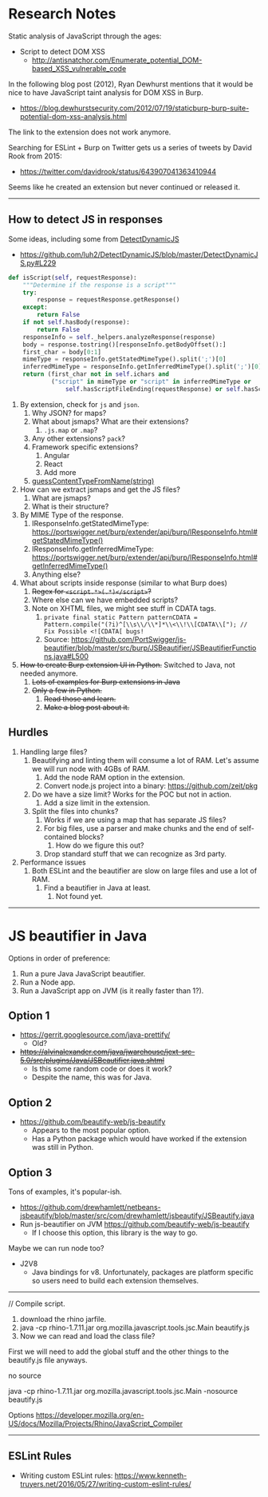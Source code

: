 # Research Notes
Static analysis of JavaScript through the ages:

* Script to detect DOM XSS
    * http://antisnatchor.com/Enumerate_potential_DOM-based_XSS_vulnerable_code

In the following blog post (2012), Ryan Dewhurst mentions that it would be nice to have JavaScript taint analysis for DOM XSS in Burp.

* https://blog.dewhurstsecurity.com/2012/07/19/staticburp-burp-suite-potential-dom-xss-analysis.html

The link to the extension does not work anymore.

Searching for ESLint + Burp on Twitter gets us a series of tweets by David Rook from 2015:

* https://twitter.com/davidrook/status/643907041363410944

Seems like he created an extension but never continued or released it.

----------

## How to detect JS in responses
Some ideas, including some from [DetectDynamicJS](https://github.com/luh2/DetectDynamicJS)

* https://github.com/luh2/DetectDynamicJS/blob/master/DetectDynamicJS.py#L229

```python
def isScript(self, requestResponse):
    """Determine if the response is a script"""
    try:
        response = requestResponse.getResponse()
    except:
        return False
    if not self.hasBody(response):
        return False
    responseInfo = self._helpers.analyzeResponse(response)
    body = response.tostring()[responseInfo.getBodyOffset():]
    first_char = body[0:1]
    mimeType = responseInfo.getStatedMimeType().split(';')[0]
    inferredMimeType = responseInfo.getInferredMimeType().split(';')[0]
    return (first_char not in self.ichars and
            ("script" in mimeType or "script" in inferredMimeType or
                self.hasScriptFileEnding(requestResponse) or self.hasScriptContentType(response)))
```

1. By extension, check for `js` and `json`.
    1. Why JSON? for maps?
    2. What about jsmaps? What are their extensions?
        1. `.js.map` or `.map`?
    3. Any other extensions? `pack`?
    4. Framework specific extensions?
        1. Angular
        2. React
        3. Add more
    5. [guessContentTypeFromName(string)](https://docs.oracle.com/javase/8/docs/api/java/net/URLConnection.html#guessContentTypeFromName-java.lang.String-)
2. How can we extract jsmaps and get the JS files?
    1. What are jsmaps?
    2. What is their structure?
3. By MIME Type of the response.
    1. IResponseInfo.getStatedMimeType: https://portswigger.net/burp/extender/api/burp/IResponseInfo.html#getStatedMimeType()
    2. IResponseInfo.getInferredMimeType: https://portswigger.net/burp/extender/api/burp/IResponseInfo.html#getInferredMimeType()
    3. Anything else?
4. What about scripts inside response (similar to what Burp does)
    1. ~~Regex for `<script.*>(.*)</script>`?~~
    2. Where else can we have embedded scripts?
    3. Note on XHTML files, we might see stuff in CDATA tags.
        1. `private final static Pattern patternCDATA = Pattern.compile("(?i)^[\\s\\/\\*]*\\<\\!\\[CDATA\\["); // Fix Possible <![CDATA[ bugs!`
        2. Source: https://github.com/PortSwigger/js-beautifier/blob/master/src/burp/JSBeautifier/JSBeautifierFunctions.java#L500
5. ~~How to create Burp extension UI in Python.~~ Switched to Java, not needed
   anymore.
    1. ~~Lots of examples for Burp extensions in Java~~
    2. ~~Only a few in Python.~~
        1. ~~Read those and learn.~~
        2. ~~Make a blog post about it.~~

## Hurdles

1. Handling large files?
    1. Beautifying and linting them will consume a lot of RAM. Let's assume we will run node with 4GBs of RAM.
        1. Add the node RAM option in the extension.
        2. Convert node.js project into a binary: https://github.com/zeit/pkg
    2. Do we have a size limit? Works for the POC but not in action.
        1. Add a size limit in the extension.
    3. Split the files into chunks?
        1. Works if we are using a map that has separate JS files?
        2. For big files, use a parser and make chunks and the end of self-contained blocks?
            1. How do we figure this out?
        3. Drop standard stuff that we can recognize as 3rd party.
2. Performance issues
    1. Both ESLint and the beautifier are slow on large files and use a lot of RAM.
        1. Find a beautifier in Java at least.
            1. Not found yet.

----------

# JS beautifier in Java

Options in order of preference:

1. Run a pure Java JavaScript beautifier.
2. Run a Node app.
3. Run a JavaScript app on JVM (is it really faster than 1?).


## Option 1

* https://gerrit.googlesource.com/java-prettify/
    * Old?
* ~~https://alvinalexander.com/java/jwarehouse/jext-src-5.0/src/plugins/Java/JSBeautifier.java.shtml~~
    * Is this some random code or does it work?
    * Despite the name, this was for Java.

## Option 2

* https://github.com/beautify-web/js-beautify
    * Appears to the most popular option.
    * Has a Python package which would have worked if the extension was still in Python.

## Option 3
Tons of examples, it's popular-ish.

* https://github.com/drewhamlett/netbeans-jsbeautify/blob/master/src/com/drewhamlett/jsbeautify/JSBeautify.java
* Run js-beautifier on JVM https://github.com/beautify-web/js-beautify
    * If I choose this option, this library is the way to go.

Maybe we can run node too?

* J2V8
    * Java bindings for v8. Unfortunately, packages are platform specific so users need to build each extension themselves.

----------

// Compile script.

1. download the rhino jarfile.
2. java -cp rhino-1.7.11.jar org.mozilla.javascript.tools.jsc.Main beautify.js
3. Now we can read and load the class file?


First we will need to add the global stuff and the other things to the beautify.js file anyways.

no source

java -cp rhino-1.7.11.jar org.mozilla.javascript.tools.jsc.Main -nosource beautify.js

Options
https://developer.mozilla.org/en-US/docs/Mozilla/Projects/Rhino/JavaScript_Compiler

----------

## ESLint Rules

* Writing custom ESLint rules: https://www.kenneth-truyers.net/2016/05/27/writing-custom-eslint-rules/

